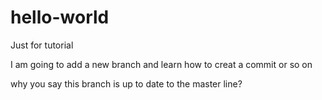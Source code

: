 # hello-world
Just for tutorial





I am going to add a new branch and learn how to creat a commit or so on

why you say this branch is up to date to the master line?
